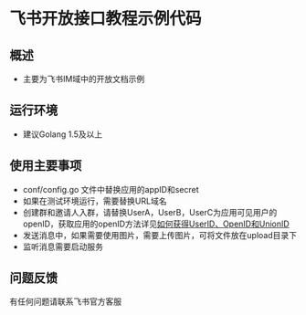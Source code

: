 # 飞书开放接口教程示例代码

## 概述
- 主要为飞书IM域中的开放文档示例

## 运行环境
- 建议Golang 1.5及以上

## 使用主要事项
- conf/config.go 文件中替换应用的appID和secret
- 如果在测试环境运行，需要替换URL域名
- 创建群和邀请人入群，请替换UserA，UserB，UserC为应用可见用户的openID，获取应用的openID方法详见[如何获得UserID、OpenID和UnionID](https://open.feishu.cn/document/home/user-identity-introduction/how-to-get)
- 发送消息中，如果需要使用图片，需要上传图片，可将文件放在upload目录下
- 监听消息需要启动服务

## 问题反馈
有任何问题请联系飞书官方客服
